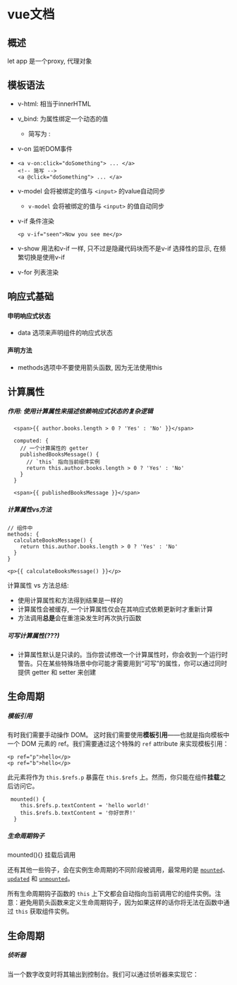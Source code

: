 # vue文档

## 概述

let app 是一个proxy, 代理对象





## 模板语法

* v-html: 相当于innerHTML
* v_bind: 为属性绑定一个动态的值
  * 简写为  :
* v-on 监听DOM事件

* ```
  <a v-on:click="doSomething"> ... </a>
  <!-- 简写 -->
  <a @click="doSomething"> ... </a>
  ```

* v-model   会将被绑定的值与 `<input>` 的value自动同步
  * `v-model` 会将被绑定的值与 `<input>` 的值自动同步

* v-if 条件渲染

  ```
  <p v-if="seen">Now you see me</p>
  ```

* v-show 用法和v-if 一样, 只不过是隐藏代码块而不是v-if 选择性的显示, 在频繁切换是使用v-if

* v-for 列表渲染

  

## 响应式基础

#### 申明响应式状态

* data  选项来声明组件的响应式状态

#### 声明方法

* methods选项中不要使用箭头函数, 因为无法使用this



## 计算属性

##### 作用: 使用**计算属性**来描述依赖响应式状态的复杂逻辑

```
  <span>{{ author.books.length > 0 ? 'Yes' : 'No' }}</span>
  
  computed: {
    // 一个计算属性的 getter
    publishedBooksMessage() {
      // `this` 指向当前组件实例
      return this.author.books.length > 0 ? 'Yes' : 'No'
    }
  }
  
  <span>{{ publishedBooksMessage }}</span>
```

##### 计算属性vs方法

```
// 组件中
methods: {
  calculateBooksMessage() {
    return this.author.books.length > 0 ? 'Yes' : 'No'
  }
}

<p>{{ calculateBooksMessage() }}</p>
```

计算属性 vs 方法总结: 

* 使用计算属性和方法得到结果是一样的
* 计算属性会被缓存, 一个计算属性仅会在其响应式依赖更新时才重新计算
* 方法调用**总是**会在重渲染发生时再次执行函数

##### 可写计算属性(???)

* 计算属性默认是只读的。当你尝试修改一个计算属性时，你会收到一个运行时警告。只在某些特殊场景中你可能才需要用到“可写”的属性，你可以通过同时提供 getter 和 setter 来创建

  

## 生命周期

##### 模板引用

有时我们需要手动操作 DOM。
这时我们需要使用**模板引用**——也就是指向模板中一个 DOM 元素的 ref。我们需要通过这个特殊的 `ref` attribute 来实现模板引用：

```
<p ref="p">hello</p>
<p ref="b">hello</p>
```

此元素将作为 `this.$refs.p` 暴露在 `this.$refs` 上。然而，你只能在组件**挂载**之后访问它。

```
 mounted() {
    this.$refs.p.textContent = 'hello world!'
    this.$refs.b.textContent = '你好世界!'
  }
```



##### 生命周期钩子

mounted(){} 挂载后调用

还有其他一些钩子，会在实例生命周期的不同阶段被调用，最常用的是 [`mounted`](https://cn.vuejs.org/api/options-lifecycle.html#mounted)、[`updated`](https://cn.vuejs.org/api/options-lifecycle.html#updated) 和 [`unmounted`](https://cn.vuejs.org/api/options-lifecycle.html#unmounted)。

所有生命周期钩子函数的 `this` 上下文都会自动指向当前调用它的组件实例。注意：避免用箭头函数来定义生命周期钩子，因为如果这样的话你将无法在函数中通过 `this` 获取组件实例。

 

## 生命周期

##### 侦听器

当一个数字改变时将其输出到控制台。我们可以通过侦听器来实现它：



